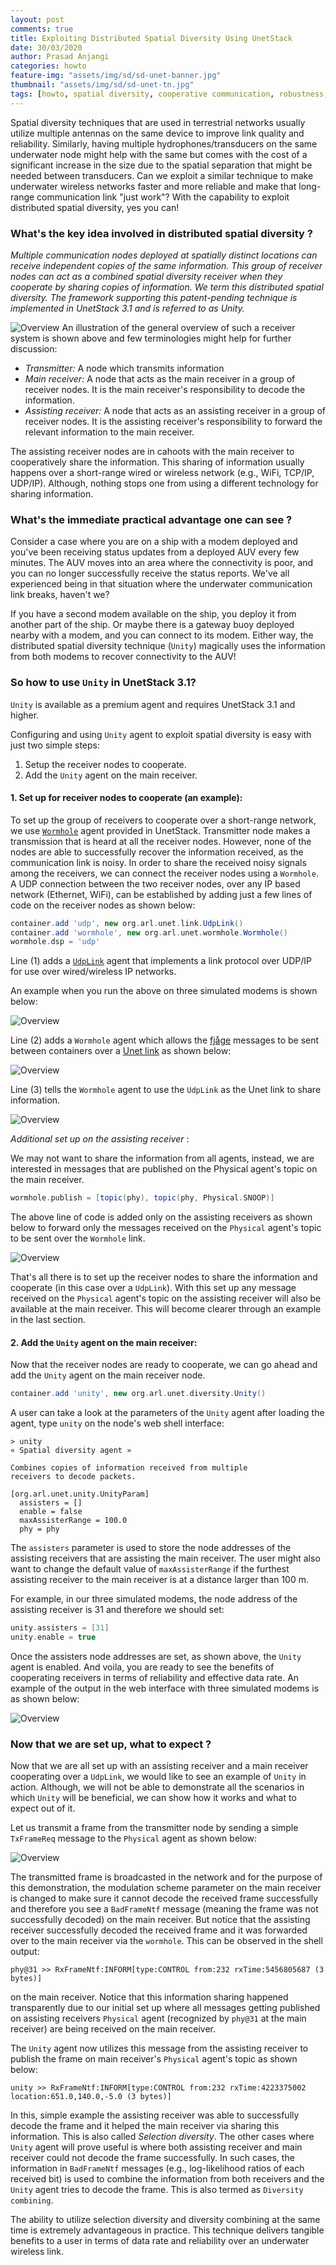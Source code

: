 ```yaml
---
layout: post
comments: true
title: Exploiting Distributed Spatial Diversity Using UnetStack
date: 30/03/2020
author: Prasad Anjangi
categories: howto
feature-img: "assets/img/sd/sd-unet-banner.jpg"
thumbnail: "assets/img/sd/sd-unet-tn.jpg"
tags: [howto, spatial diversity, cooperative communication, robustness, data rate, performance boost]
---
```


Spatial diversity techniques that are used in terrestrial networks usually utilize multiple antennas on the same device to improve link quality and reliability. Similarly, having multiple hydrophones/transducers on the same underwater node might help with the same but comes with the cost of a significant increase in the size due to the spatial separation that might be needed between transducers. Can we exploit a similar technique to make underwater wireless networks faster and more reliable and make that long-range communication link "just work"? With the capability to exploit distributed spatial diversity, yes you can!

### What's the key idea involved in distributed spatial diversity ?

*Multiple communication nodes deployed at spatially distinct locations can receive independent copies of the same information. This group of receiver nodes can act as a combined spatial diversity receiver when they cooperate by sharing copies of information. We term this distributed spatial diversity. The framework supporting this patent-pending technique is implemented in UnetStack 3.1 and is referred to as _Unity_.*

![Overview](../assets/img/sd/sd.png)
An illustration of the general overview of such a receiver system is shown above and few terminologies might help for further discussion:

- *Transmitter:* A node which transmits information
- *Main receiver:* A node that acts as the main receiver in a group of receiver nodes. It is the main receiver's responsibility to decode the information.
- *Assisting receiver:* A node that acts as an assisting receiver in a group of receiver nodes. It is the assisting receiver's responsibility to forward the relevant information to the main receiver.

The assisting receiver nodes are in cahoots with the main receiver to cooperatively share the information. This sharing of information usually happens over a short-range wired or wireless network (e.g., WiFi, TCP/IP, UDP/IP). Although, nothing stops one from using a different technology for sharing information.

### What's the immediate practical advantage one can see ?

Consider a case where you are on a ship with a modem deployed and you've been receiving status updates from a deployed AUV every few minutes. The AUV moves into an area where the connectivity is poor, and you can no longer successfully receive the status reports. We've all experienced being in that situation where the underwater communication link breaks, haven't we?

If you have a second modem available on the ship, you deploy it from another part of the ship. Or maybe there is a gateway buoy deployed nearby with a modem, and you can connect to its modem. Either way, the distributed spatial diversity technique (`Unity`) magically uses the information from both modems to recover connectivity to the AUV!

### So how to use `Unity` in UnetStack 3.1?

`Unity` is available as a premium agent and requires UnetStack 3.1 and higher.

Configuring and using `Unity` agent to exploit spatial diversity is easy with just two simple steps:

1. Setup the receiver nodes to cooperate.
2. Add the `Unity` agent on the main receiver.


#### 1. Set up for receiver nodes to cooperate (an example):

To set up the group of receivers to cooperate over a short-range network, we use [`Wormhole`](https://unetstack.net/handbook//unet-handbook_wormholes.html)  agent provided in UnetStack.  Transmitter node makes a transmission that is heard at all the receiver nodes. However, none of the nodes are able to successfully recover the information received, as the communication link is noisy.  In order to share the received noisy signals among the receivers, we can connect the receiver nodes using a `Wormhole`. A UDP connection between the two receiver nodes, over any IP based network (Ethernet, WiFi), can be established by adding just a few lines of code on the receiver nodes as shown below:

```groovy
container.add 'udp', new org.arl.unet.link.UdpLink()
container.add 'wormhole', new org.arl.unet.wormhole.Wormhole()
wormhole.dsp = 'udp'
```
Line (1) adds a [`UdpLink`](https://unetstack.net/handbook/unet-handbook_wired_and_over_the_air_links.html) agent that implements a link protocol over UDP/IP for use over wired/wireless IP networks.

An example when you run the above on three simulated modems is shown below:

![Overview](../assets/img/sd/sd-2.png)

Line (2) adds a `Wormhole` agent which allows the [fjåge](https://fjage.readthedocs.io/en/latest/) messages to be sent between containers over a [Unet link](https://unetstack.net/handbook/unet-handbook_introduction.html) as shown below:

![Overview](../assets/img/sd/sd-3.png)

Line (3) tells the `Wormhole` agent to use the `UdpLink` as the Unet link to share information.

![Overview](../assets/img/sd/sd-4.png)

*Additional set up on the assisting receiver* :

We may not want to share the information from all agents, instead, we are interested in messages that are published on the Physical agent's topic on the main receiver.
```groovy
wormhole.publish = [topic(phy), topic(phy, Physical.SNOOP)]
```
The above line of code is added only on the assisting receivers  as shown below to forward only the messages received on the `Physical` agent's topic to be sent over the `Wormhole` link.

![Overview](../assets/img/sd/sd-5.png)

That's all there is to set up the receiver nodes to share the information and cooperate (in this case over a `UdpLink`). With this set up any message received on the `Physical` agent's topic on the assisting receiver will also be available at the main receiver. This will become clearer through an example in the last section.

#### 2. Add the `Unity` agent on the main receiver:

Now that the receiver nodes are ready to cooperate, we can go ahead and add the `Unity` agent on the main receiver node.

```groovy
container.add 'unity', new org.arl.unet.diversity.Unity()
```
A user can take a look at the parameters of the `Unity` agent after loading the agent, type `unity` on the node's web shell interface:
```
> unity
« Spatial diversity agent »

Combines copies of information received from multiple
receivers to decode packets.

[org.arl.unet.unity.UnityParam]
  assisters = []
  enable = false
  maxAssisterRange = 100.0
  phy = phy
```
The `assisters` parameter is used to store the node addresses of the assisting receivers that are assisting the main receiver. The user might also want to change the default value of `maxAssisterRange` if the furthest assisting receiver to the main receiver is at a distance larger than 100 m.

For example, in our three simulated modems, the node address of the assisting receiver is 31 and therefore we should set:

```groovy
unity.assisters = [31]
unity.enable = true
```
Once the assisters node addresses are set, as shown above, the `Unity` agent is enabled. And voila, you are ready to see the benefits of cooperating receivers in terms of reliability and effective data rate. An example of the output in the web interface with three simulated modems is as shown below:

![Overview](../assets/img/sd/sd-6.png)

### Now that we are set up, what to expect ?

Now that we are all set up with an assisting receiver and a main receiver cooperating over a `UdpLink`, we would like to see an example of `Unity` in action. Although, we will not be able to demonstrate all the scenarios in which `Unity` will be beneficial, we can show how it works and what to expect out of it.

Let us transmit a frame from the transmitter node by sending a simple `TxFrameReq` message to the `Physical` agent as shown below:

![Overview](../assets/img/sd/sd-7.png)

The transmitted frame is broadcasted in the network and for the purpose of this demonstration, the modulation scheme parameter on the main receiver is changed to make sure it cannot decode the received frame successfully and therefore you see a `BadFrameNtf` message (meaning the frame was not successfully decoded) on the main receiver. But notice that the assisting receiver successfully decoded the received frame and it was forwarded over to the main receiver via the `wormhole`. This can be observed in the shell output:
```
phy@31 >> RxFrameNtf:INFORM[type:CONTROL from:232 rxTime:5456805687 (3 bytes)]
```
on the main receiver. Notice that this information sharing happened transparently due to our initial set up where all messages getting published on assisting receivers `Physical` agent (recognized by `phy@31` at the main receiver) are being received on the main receiver.

The `Unity` agent now utilizes this message from the assisting receiver to publish the frame on main receiver's `Physical` agent's topic as shown below:
```
unity >> RxFrameNtf:INFORM[type:CONTROL from:232 rxTime:4223375002 location:651.0,140.0,-5.0 (3 bytes)]
```

In this, simple example the assisting receiver was able to successfully decode the frame and it helped the main receiver via sharing this information. This is also called *Selection diversity*. The other cases where `Unity` agent will prove useful is where both assisting receiver and main receiver could not decode the frame successfully. In such cases, the information in `BadFrameNtf` messages (e.g., log-likelihood ratios of each received bit) is used to combine the information from both receivers and the `Unity` agent tries to decode the frame. This is also termed as `Diversity combining`.

The ability to utilize selection diversity and diversity combining  at  the  same  time  is  extremely  advantageous  in practice. This technique delivers tangible benefits to a user in terms of data rate and reliability over an underwater wireless link.
